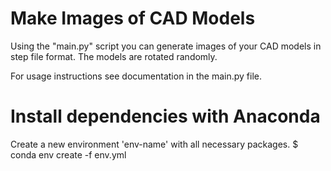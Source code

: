 # Make Images of CAD Models

Using the "main.py" script you can generate images of your CAD models in step
file format. The models are rotated randomly.

For usage instructions see documentation in the main.py file.

# Install dependencies with Anaconda

Create a new environment 'env-name' with all necessary packages.
$ conda env create -f env.yml
